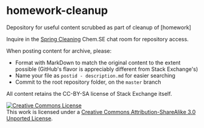 # homework-cleanup
Depository for useful content scrubbed as part of cleanup of [homework]

Inquire in the [Spring Cleaning](http://chat.stackexchange.com/rooms/55978/spring-cleaning) Chem.SE chat room for repository access.

When posting content for archive, please:

 * Format with MarkDown to match the original content to the extent possible (GitHub's flavor is appreciably different from Stack Exchange's)
 * Name your file as `postid - description.md` for easier searching
 * Commit to the root repository folder, on the `master` branch

All content retains the CC-BY-SA license of Stack Exchange itself.

<a rel="license" href="http://creativecommons.org/licenses/by-sa/3.0/"><img alt="Creative Commons License" style="border-width:0" src="https://i.creativecommons.org/l/by-sa/3.0/88x31.png" /></a><br />This work is licensed under a <a rel="license" href="http://creativecommons.org/licenses/by-sa/3.0/">Creative Commons Attribution-ShareAlike 3.0 Unported License</a>.
